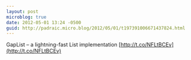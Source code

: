 ```yaml
---
layout: post
microblog: true
date: 2012-05-01 13:24 -0500
guid: http://padraic.micro.blog/2012/05/01/t197391006671437824.html
---
```

GapList – a lightning-fast List implementation [http://t.co/NFLtBCEv](http://t.co/NFLtBCEv)
